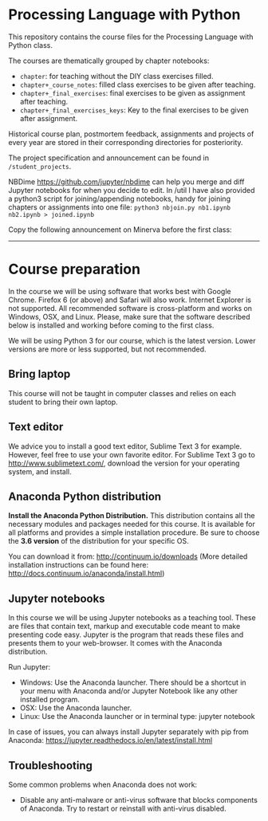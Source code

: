 # Processing Language with Python
This repository contains the course files for the Processing Language with Python class.

The courses are thematically grouped by chapter notebooks:
- `chapter`: for teaching without the DIY class exercises filled.
- `chapter+_course_notes`: filled class exercises to be given after teaching.
- `chapter+_final_exercises`: final exercises to be given as assignment after teaching.
- `chapter+_final_exercises_keys`: Key to the final exercises to be given after assignment.

Historical course plan, postmortem feedback, assignments and projects of every year are stored in their corresponding directories for posteriority.

The project specification and announcement can be found in `/student_projects`.

NBDime https://github.com/jupyter/nbdime can help you merge and diff Jupyter notebooks for when you decide to edit.
In /util I have also provided a python3 script for joining/appending notebooks, handy for joining chapters or assignments into one file: `python3 nbjoin.py nb1.ipynb nb2.ipynb > joined.ipynb`

Copy the following announcement on Minerva before the first class:
____________________________________________________________________________________
# Course preparation
In the course we will be using software that works best with Google Chrome. Firefox 6 (or above) and Safari will also work. Internet Explorer is not supported. All recommended software is cross-platform and works on Windows, OSX, and Linux. Please, make sure that the software described below is installed and working before coming to the first class.

We will be using Python 3 for our course, which is the latest version. Lower versions are more or less supported, but not recommended.

## Bring laptop
This course will not be taught in computer classes and relies on each student to bring their own laptop.

## Text editor
We advice you to install a good text editor, Sublime Text 3 for example. However, feel free to use your own favorite editor. For Sublime Text 3 go to http://www.sublimetext.com/, download the version for your operating system, and install.

## Anaconda Python distribution
**Install the Anaconda Python Distribution.** This distribution contains all the necessary modules and packages needed for this course. It is available for all platforms and provides a simple installation procedure. Be sure to choose the **3.6 version** of the distribution for your specific OS.

You can download it from: http://continuum.io/downloads
(More detailed installation instructions can be found here: http://docs.continuum.io/anaconda/install.html)

## Jupyter notebooks
In this course we will be using Jupyter notebooks as a teaching tool. These are files that contain text, markup and executable code meant to make presenting code easy. Jupyter is the program that reads these files and presents them to your web-browser. It comes with the Anaconda distribution. 

Run Jupyter:
- Windows: Use the Anaconda launcher. There should be a shortcut in your menu with Anaconda and/or Jupyter Notebook like any other installed program.
- OSX: Use the Anaconda launcher.
- Linux: Use the Anaconda launcher or in terminal type: jupyter notebook

In case of issues, you can always install Jupyter separately with pip from Anaconda: https://jupyter.readthedocs.io/en/latest/install.html

## Troubleshooting
Some common problems when Anaconda does not work:
- Disable any anti-malware or anti-virus software that blocks components of Anaconda. Try to restart or reinstall with anti-virus disabled.
